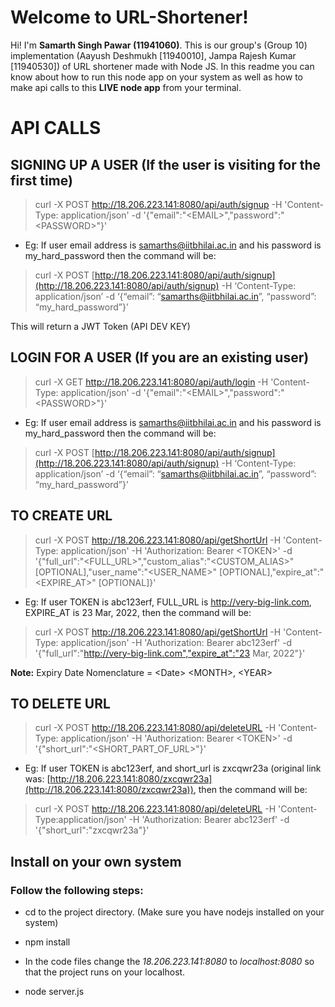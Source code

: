 # Welcome to URL-Shortener!

Hi! I'm **Samarth Singh Pawar (11941060)**. This is our group's (Group 10) implementation (Aayush Deshmukh [11940010], Jampa Rajesh Kumar [11940530]) of URL shortener made with Node JS. In this readme you can know about how to run this node app on your system as well as how to make api calls to this **LIVE node app** from your terminal.

# API CALLS

## SIGNING UP A USER (If the user is visiting for the first time)

> curl -X POST http://18.206.223.141:8080/api/auth/signup -H 'Content-Type: application/json' -d '{"email":"\<EMAIL>","password":"\<PASSWORD>"}'
-  Eg: If user email address is [samarths@iitbhilai.ac.in](mailto:samarths@iitbhilai.ac.in) and his password is my_hard_password then the command will be:

> curl -X POST [http://18.206.223.141:8080/api/auth/signup](http://18.206.223.141:8080/api/auth/signup) -H ‘Content-Type: application/json’ -d ‘{“email”: “[samarths@iitbhilai.ac.in](mailto:samarths@iitbhilai.ac.in)”, “password”: “my_hard_password”}’

This will return a JWT Token (API DEV KEY)

## LOGIN FOR A USER (If you are an existing user)
> curl -X GET http://18.206.223.141:8080/api/auth/login -H 'Content-Type: application/json' -d '{"email":"\<EMAIL>","password":"\<PASSWORD>"}'
- Eg: If user email address is [samarths@iitbhilai.ac.in](mailto:samarths@iitbhilai.ac.in) and his password is my_hard_password then the command will be:
> curl -X POST [http://18.206.223.141:8080/api/auth/signup](http://18.206.223.141:8080/api/auth/signup) -H ‘Content-Type: application/json’ -d ‘{“email”: “[samarths@iitbhilai.ac.in](mailto:samarths@iitbhilai.ac.in)”, “password”: “my_hard_password”}’

## TO CREATE URL

> curl -X POST http://18.206.223.141:8080/api/getShortUrl -H 'Content-Type: application/json' -H 'Authorization: Bearer \<TOKEN>' -d '{"full_url":"\<FULL_URL>","custom_alias":"\<CUSTOM_ALIAS>" [OPTIONAL],"user_name":"\<USER_NAME>" [OPTIONAL],"expire_at":"\<EXPIRE_AT>" [OPTIONAL]}'
- Eg: If user TOKEN is abc123erf, FULL_URL is http://very-big-link.com, EXPIRE_AT is 23 Mar, 2022, then the command will be:

> curl -X POST http://18.206.223.141:8080/api/getShortUrl -H 'Content-Type: application/json' -H 'Authorization: Bearer abc123erf' -d '{"full_url":"http://very-big-link.com","expire_at":"23 Mar, 2022"}'

**Note:** Expiry Date Nomenclature = \<Date> \<MONTH>, \<YEAR>

## TO DELETE URL

> curl -X POST http://18.206.223.141:8080/api/deleteURL -H 'Content-Type: application/json' -H 'Authorization: Bearer \<TOKEN>' -d '{"short_url":"\<SHORT_PART_OF_URL>"}'

- Eg: If user TOKEN is abc123erf, and short_url is zxcqwr23a (original link was:
[http://18.206.223.141:8080/zxcqwr23a](http://18.206.223.141:8080/zxcqwr23a)), then the command will be:

> curl -X POST http://18.206.223.141:8080/api/deleteURL -H
'Content-Type:application/json' -H 'Authorization: Bearer abc123erf' -d
'{"short_url":"zxcqwr23a"}'

## Install on your own system
### Follow the following steps:
- cd to the project directory. (Make sure you have nodejs installed on your system)
- npm install

- In the code files change the _18.206.223.141:8080_ to _localhost:8080_ so that the project runs on your localhost.
- node server.js
```